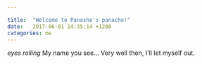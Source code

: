 ```yaml
---

title:  "Welcome to Panashe's panache!"
date:   2017-06-01 14:35:14 +1200
categories: me
---
```

*eyes rolling* My name you see... Very well then, I'll let myself out.

